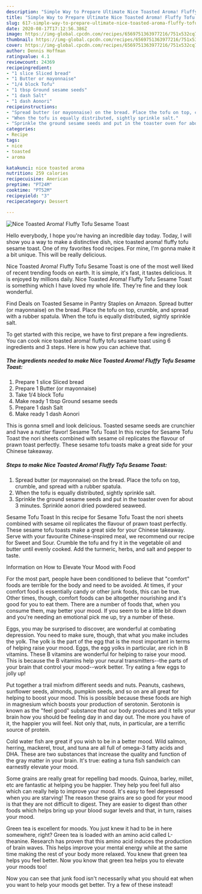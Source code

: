 ```yaml
---
description: "Simple Way to Prepare Ultimate Nice Toasted Aroma! Fluffy Tofu Sesame Toast"
title: "Simple Way to Prepare Ultimate Nice Toasted Aroma! Fluffy Tofu Sesame Toast"
slug: 617-simple-way-to-prepare-ultimate-nice-toasted-aroma-fluffy-tofu-sesame-toast
date: 2020-08-17T17:12:56.386Z
image: https://img-global.cpcdn.com/recipes/6569751363977216/751x532cq70/nice-toasted-aroma-fluffy-tofu-sesame-toast-recipe-main-photo.jpg
thumbnail: https://img-global.cpcdn.com/recipes/6569751363977216/751x532cq70/nice-toasted-aroma-fluffy-tofu-sesame-toast-recipe-main-photo.jpg
cover: https://img-global.cpcdn.com/recipes/6569751363977216/751x532cq70/nice-toasted-aroma-fluffy-tofu-sesame-toast-recipe-main-photo.jpg
author: Dennis Hoffman
ratingvalue: 4.1
reviewcount: 24369
recipeingredient:
- "1 slice Sliced bread"
- "1 Butter or mayonnaise"
- "1/4 block Tofu"
- "1 tbsp Ground sesame seeds"
- "1 dash Salt"
- "1 dash Aonori"
recipeinstructions:
- "Spread butter (or mayonnaise) on the bread. Place the tofu on top, crumble, and spread with a rubber spatula."
- "When the tofu is equally distributed, sightly sprinkle salt."
- "Sprinkle the ground sesame seeds and put in the toaster oven for about 3 minutes. Sprinkle aonori dried powdered seaweed."
categories:
- Recipe
tags:
- nice
- toasted
- aroma

katakunci: nice toasted aroma 
nutrition: 259 calories
recipecuisine: American
preptime: "PT24M"
cooktime: "PT52M"
recipeyield: "3"
recipecategory: Dessert

---
```



![Nice Toasted Aroma! Fluffy Tofu Sesame Toast](https://img-global.cpcdn.com/recipes/6569751363977216/751x532cq70/nice-toasted-aroma-fluffy-tofu-sesame-toast-recipe-main-photo.jpg)

Hello everybody, I hope you're having an incredible day today. Today, I will show you a way to make a distinctive dish, nice toasted aroma! fluffy tofu sesame toast. One of my favorites food recipes. For mine, I'm gonna make it a bit unique. This will be really delicious.

Nice Toasted Aroma! Fluffy Tofu Sesame Toast is one of the most well liked of recent trending foods on earth. It is simple, it's fast, it tastes delicious. It is enjoyed by millions daily. Nice Toasted Aroma! Fluffy Tofu Sesame Toast is something which I have loved my whole life. They're fine and they look wonderful.

Find Deals on Toasted Sesame in Pantry Staples on Amazon. Spread butter (or mayonnaise) on the bread. Place the tofu on top, crumble, and spread with a rubber spatula. When the tofu is equally distributed, sightly sprinkle salt.


To get started with this recipe, we have to first prepare a few ingredients. You can cook nice toasted aroma! fluffy tofu sesame toast using 6 ingredients and 3 steps. Here is how you can achieve that.

<!--inarticleads1-->

##### The ingredients needed to make Nice Toasted Aroma! Fluffy Tofu Sesame Toast:

1. Prepare 1 slice Sliced bread
1. Prepare 1 Butter (or mayonnaise)
1. Take 1/4 block Tofu
1. Make ready 1 tbsp Ground sesame seeds
1. Prepare 1 dash Salt
1. Make ready 1 dash Aonori


This is gonna smell and look delicious. Toasted sesame seeds are crunchier and have a nuttier flavor! Sesame Tofu Toast In this recipe for Sesame Tofu Toast the nori sheets combined with sesame oil replicates the flavour of prawn toast perfectly. These sesame tofu toasts make a great side for your Chinese takeaway. 

<!--inarticleads2-->

##### Steps to make Nice Toasted Aroma! Fluffy Tofu Sesame Toast:

1. Spread butter (or mayonnaise) on the bread. Place the tofu on top, crumble, and spread with a rubber spatula.
1. When the tofu is equally distributed, sightly sprinkle salt.
1. Sprinkle the ground sesame seeds and put in the toaster oven for about 3 minutes. Sprinkle aonori dried powdered seaweed.


Sesame Tofu Toast In this recipe for Sesame Tofu Toast the nori sheets combined with sesame oil replicates the flavour of prawn toast perfectly. These sesame tofu toasts make a great side for your Chinese takeaway. Serve with your favourite Chinese-inspired meal, we recommend our recipe for Sweet and Sour. Crumble the tofu and fry it in the vegetable oil and butter until evenly cooked. Add the turmeric, herbs, and salt and pepper to taste. 

Information on How to Elevate Your Mood with Food


For the most part, people have been conditioned to believe that "comfort" foods are terrible for the body and need to be avoided. At times, if your comfort food is essentially candy or other junk foods, this can be true. Other times, though, comfort foods can be altogether nourishing and it's good for you to eat them. There are a number of foods that, when you consume them, may better your mood. If you seem to be a little bit down and you're needing an emotional pick me up, try a number of these.

Eggs, you may be surprised to discover, are wonderful at combating depression. You need to make sure, though, that what you make includes the yolk. The yolk is the part of the egg that is the most important in terms of helping raise your mood. Eggs, the egg yolks in particular, are rich in B vitamins. These B vitamins are wonderful for helping to raise your mood. This is because the B vitamins help your neural transmitters--the parts of your brain that control your mood--work better. Try eating a few eggs to jolly up!

Put together a trail mixfrom different seeds and nuts. Peanuts, cashews, sunflower seeds, almonds, pumpkin seeds, and so on are all great for helping to boost your mood. This is possible because these foods are high in magnesium which boosts your production of serotonin. Serotonin is known as the "feel good" substance that our body produces and it tells your brain how you should be feeling day in and day out. The more you have of it, the happier you will feel. Not only that, nuts, in particular, are a terrific source of protein.

Cold water fish are great if you wish to be in a better mood. Wild salmon, herring, mackerel, trout, and tuna are all full of omega-3 fatty acids and DHA. These are two substances that increase the quality and function of the gray matter in your brain. It's true: eating a tuna fish sandwich can earnestly elevate your mood. 

Some grains are really great for repelling bad moods. Quinoa, barley, millet, etc are fantastic at helping you be happier. They help you feel full also which can really help to improve your mood. It's easy to feel depressed when you are starving! The reason these grains are so good for your mood is that they are not difficult to digest. They are easier to digest than other foods which helps bring up your blood sugar levels and that, in turn, raises your mood.

Green tea is excellent for moods. You just knew it had to be in here somewhere, right? Green tea is loaded with an amino acid called L-theanine. Research has proven that this amino acid induces the production of brain waves. This helps improve your mental energy while at the same time making the rest of your body more relaxed. You knew that green tea helps you feel better. Now you know that green tea helps you to elevate your moods too!

Now you can see that junk food isn't necessarily what you should eat when you want to help your moods get better. Try a few of these instead!

